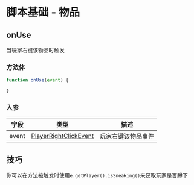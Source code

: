# 脚本基础 - 物品

## onUse

当玩家右键该物品时触发

### 方法体

```js
function onUse(event) {

}
```

### 入参

|字段|类型|描述|
|--|---|--|
|event|[PlayerRightClickEvent](https://slimefun.github.io/javadocs/Slimefun4/docs/io/github/thebusybiscuit/slimefun4/api/events/PlayerRightClickEvent.html)|玩家右键该物品事件|

## 技巧

你可以在方法被触发时使用`e.getPlayer().isSneaking()`来获取玩家是否蹲下
